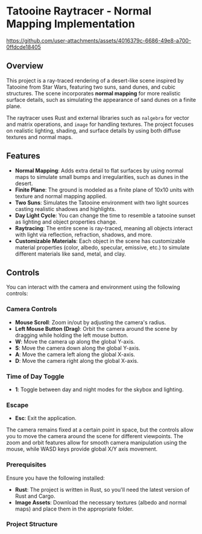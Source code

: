 # Tatooine Raytracer - Normal Mapping Implementation


https://github.com/user-attachments/assets/4016379c-6686-49e8-a700-0ffdcde18405


## Overview

This project is a ray-traced rendering of a desert-like scene inspired by Tatooine from Star Wars, featuring two suns, sand dunes, and cubic structures. The scene incorporates **normal mapping** for more realistic surface details, such as simulating the appearance of sand dunes on a finite plane.

The raytracer uses Rust and external libraries such as `nalgebra` for vector and matrix operations, and `image` for handling textures. The project focuses on realistic lighting, shading, and surface details by using both diffuse textures and normal maps.

## Features

- **Normal Mapping**: Adds extra detail to flat surfaces by using normal maps to simulate small bumps and irregularities, such as dunes in the desert.
- **Finite Plane**: The ground is modeled as a finite plane of 10x10 units with texture and normal mapping applied.
- **Two Suns**: Simulates the Tatooine environment with two light sources casting realistic shadows and highlights.
- **Day Light Cycle**: You can change the time to resemble a tatooine sunset as lighting and object properties change.
- **Raytracing**: The entire scene is ray-traced, meaning all objects interact with light via reflection, refraction, shadows, and more.
- **Customizable Materials**: Each object in the scene has customizable material properties (color, albedo, specular, emissive, etc.) to simulate different materials like sand, metal, and clay.

## Controls

You can interact with the camera and environment using the following controls:

### Camera Controls
- **Mouse Scroll**: Zoom in/out by adjusting the camera's radius.
- **Left Mouse Button (Drag)**: Orbit the camera around the scene by dragging while holding the left mouse button.
- **W**: Move the camera up along the global Y-axis.
- **S**: Move the camera down along the global Y-axis.
- **A**: Move the camera left along the global X-axis.
- **D**: Move the camera right along the global X-axis.

### Time of Day Toggle
- **1**: Toggle between day and night modes for the skybox and lighting.

### Escape
- **Esc**: Exit the application.

The camera remains fixed at a certain point in space, but the controls allow you to move the camera around the scene for different viewpoints. The zoom and orbit features allow for smooth camera manipulation using the mouse, while WASD keys provide global X/Y axis movement.

### Prerequisites

Ensure you have the following installed:

- **Rust**: The project is written in Rust, so you'll need the latest version of Rust and Cargo.
- **Image Assets**: Download the necessary textures (albedo and normal maps) and place them in the appropriate folder.

### Project Structure

